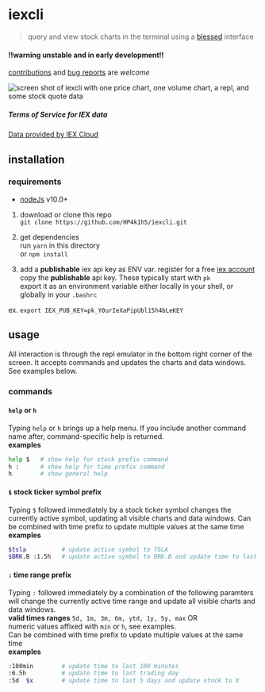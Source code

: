 # iexcli
> query and view stock charts in the terminal using a
> [blessed](https://github.com/chjj/blessed) interface

#### !!warning unstable and in early development!!
[contributions](./.github/CONTRIBUTING.md) and [bug
reports](https://github.com/HP4k1h5/iexcli/issues/new?assignees=HP4k1h5&labels=bug&template=bug_report.md&title=basic) are _welcome_

![screen shot of iexcli with one price chart, one volume chart, a repl, and
some stock quote data](img/iexcli.png)

##### Terms of Service for IEX data
[Data provided by IEX Cloud](https://iexcloud.io)

## installation
### requirements
- [nodeJs](https://nodeJs.org) v10.0+

1) download or clone this repo  
`git clone https://github.com/HP4k1h5/iexcli.git`

2) get dependencies  
run `yarn` in this directory  
or `npm install`

3) add a **publishable** iex api key as ENV var.
register for a free [iex account](https://iexcloud.io/cloud-login#/register)  
copy the **publishable** api key. These typically start with `pk`  
export it as an environment variable either locally in your shell, or globally
in your `.bashrc`

ex. `export IEX_PUB_KEY=pk_Y0urIeXaPipUbl15h4bLeKEY`


## usage
All interaction is through the repl emulator in the bottom right corner of the
screen. It accepts commands and updates the charts and data windows. See
examples below.

### commands
#### `help` or `h`
Typing `help` or `h` brings up a help menu. If you include another command
name after, command-specific help is returned.  
**examples**
```bash
help $   # show help for stock prefix command
h :      # show help for time prefix command
h        # show general help
```

#### `$` stock ticker symbol prefix
Typing `$` followed immediately by a stock ticker symbol changes the currently
active symbol, updating all visible charts and data windows. Can be combined
with time prefix to update multiple values at the same time  
**examples**
```bash
$tsla          # update active symbol to TSLA
$BRK.B :1.5h   # update active symbol to BRK.B and update time to last 90 minutes
```

#### `:` time range prefix
Typing `:` followed immediately by a combination of the following paramters
will change the currently active time range and update all visible charts and
data windows.  
**valid times ranges** `5d, 1m, 3m, 6m, ytd, 1y, 5y, max`  OR  
numeric values affixed with `min` or `h`, see examples.  
Can be combined with time prefix to update multiple values at the same time  
**examples**
```bash
:100min        # update time to last 100 minutes
:6.5h          # update time to last trading day
:5d  $x        # update time to last 5 days and update stock to X
```
